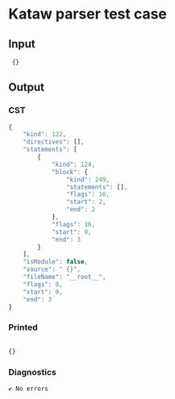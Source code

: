 # Kataw parser test case

## Input

`````js
 {}
`````

## Output

### CST

```javascript
{
    "kind": 122,
    "directives": [],
    "statements": [
        {
            "kind": 124,
            "block": {
                "kind": 249,
                "statements": [],
                "flags": 16,
                "start": 2,
                "end": 2
            },
            "flags": 16,
            "start": 0,
            "end": 3
        }
    ],
    "isModule": false,
    "source": " {}",
    "fileName": "__root__",
    "flags": 0,
    "start": 0,
    "end": 3
}
```

### Printed

```javascript

{}

```

### Diagnostics

```javascript
✔ No errors
```

